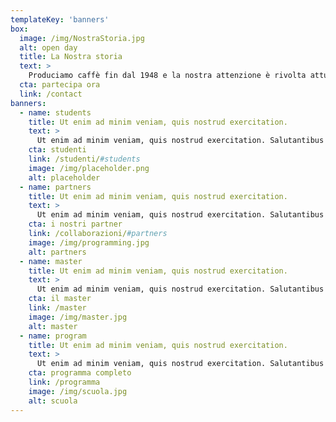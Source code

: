 ```yaml
---
templateKey: 'banners'
box:
  image: /img/NostraStoria.jpg
  alt: open day
  title: La Nostra storia
  text: >
    Produciamo caffè fin dal 1948 e la nostra attenzione è rivolta attualmente soprattutto ai...
  cta: partecipa ora
  link: /contact
banners:
  - name: students
    title: Ut enim ad minim veniam, quis nostrud exercitation.
    text: >
      Ut enim ad minim veniam, quis nostrud exercitation. Salutantibus vitae elit libero, a pharetra augue. Curabitur blandit tempus ardua ridiculus sed magna. Praeterea iter est quasdam res quas ex communi.
    cta: studenti
    link: /studenti/#students
    image: /img/placeholder.png
    alt: placeholder
  - name: partners
    title: Ut enim ad minim veniam, quis nostrud exercitation.
    text: >
      Ut enim ad minim veniam, quis nostrud exercitation. Salutantibus vitae elit libero, a pharetra augue. Curabitur blandit tempus ardua ridiculus sed magna. Praeterea iter est quasdam res quas ex communi.
    cta: i nostri partner
    link: /collaborazioni/#partners
    image: /img/programming.jpg
    alt: partners
  - name: master
    title: Ut enim ad minim veniam, quis nostrud exercitation.
    text: >
      Ut enim ad minim veniam, quis nostrud exercitation. Salutantibus vitae elit libero, a pharetra augue. Curabitur blandit tempus ardua ridiculus sed magna. Praeterea iter est quasdam res quas ex communi.
    cta: il master
    link: /master
    image: /img/master.jpg
    alt: master
  - name: program
    title: Ut enim ad minim veniam, quis nostrud exercitation.
    text: >
      Ut enim ad minim veniam, quis nostrud exercitation. Salutantibus vitae elit libero, a pharetra augue. Curabitur blandit tempus ardua ridiculus sed magna. Praeterea iter est quasdam res quas ex communi.
    cta: programma completo
    link: /programma
    image: /img/scuola.jpg
    alt: scuola
---
```

